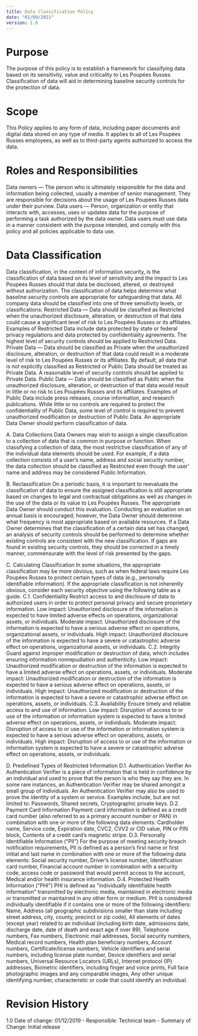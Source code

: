 ```yaml
---
title: Data Classification Policy
date: "01/09/2021"
version: 1.0
---
```

# Purpose
The purpose of this policy is to establish a framework for classifying data based on its sensitivity, value and criticality to Les Poupées Russes. Classification of data will aid in determining baseline security controls for the protection of data.

# Scope
This Policy applies to any form of data, including paper documents and digital data stored on any type of media. It applies to all of Les Poupées Russes employees, as well as to third-party agents authorized to access the data.

# Roles and Responsibilities
Data owners — The person who is ultimately responsible for the data and information being collected, usually a member of senior management. They are responsible for decisions about the usage of Les Poupées Russes data under their purview.
Data users — Person, organization or entity that interacts with, accesses, uses or updates data for the purpose of performing a task authorized by the data owner. Data users must use data in a manner consistent with the purpose intended, and comply with this policy and all policies applicable to data use.

# Data Classification
Data classification, in the context of information security, is the classification of data based on its level of sensitivity and the impact to Les Poupées Russes should that data be disclosed, altered, or destroyed without authorization. The classification of data helps determine what baseline security controls are appropriate for safeguarding that data. All company data should be classified into one of three sensitivity levels, or classifications:
Restricted Data — Data should be classified as Restricted when the unauthorized disclosure, alteration, or destruction of that data could cause a significant level of risk to Les Poupées Russes or its affiliates. Examples of Restricted Data include data protected by state or federal privacy regulations and data protected by confidentiality agreements. The highest level of security controls should be applied to Restricted Data.
Private Data — Data should be classified as Private when the unauthorized disclosure, alteration, or destruction of that data could result in a moderate level of risk to Les Poupées Russes or its affiliates. By default, all data that is not explicitly classified as Restricted or Public Data should be treated as Private Data. A reasonable level of security controls should be applied to Private Data.
Public Data — Data should be classified as Public when the unauthorized disclosure, alteration, or destruction of that data would result in little or no risk to Les Poupées Russes and its affiliates. Examples of Public Data include press releases, course information, and research publications. While little or no controls are required to protect the confidentiality of Public Data, some level of control is required to prevent unauthorized modification or destruction of Public Data.
An appropriate Data Owner should perform classification of data.

A. Data Collections
Data Owners may wish to assign a single classification to a collection of data that is common in purpose or function. When classifying a collection of data, the most restrictive classification of any of the individual data elements should be used. For example, if a data collection consists of a user’s name, address and social security number, the data collection should be classified as Restricted even though the user’ name and address may be considered Public Information.

B. Reclassification
On a periodic basis, it is important to reevaluate the classification of data to ensure the assigned classification is still appropriate based on changes to legal and contractual obligations as well as changes in the use of the data or its value to Les Poupées Russes. The appropriate Data Owner should conduct this evaluation. Conducting an evaluation on an annual basis is encouraged; however, the Data Owner should determine what frequency is most appropriate based on available resources. If a Data Owner determines that the classification of a certain data set has changed, an analysis of security controls should be performed to determine whether existing controls are consistent with the new classification. If gaps are found in existing security controls, they should be corrected in a timely manner, commensurate with the level of risk presented by the gaps.

C. Calculating Classification
In some situations, the appropriate classification may be more obvious, such as when federal laws require Les Poupées Russes to protect certain types of data (e.g., personally identifiable information). If the appropriate classification is not inherently obvious, consider each security objective using the following table as a guide.
C.1. Confidentiality
Restrict access to and disclosure of data to authorized users in order to protect personal privacy and secure proprietary information.
Low impact: Unauthorized disclosure of the information is expected to have limited adverse effects on operations, organizational assets, or individuals.
Moderate impact: Unauthorized disclosure of the information is expected to have a serious adverse effect on operations, organizational assets, or individuals.
High impact: Unauthorized disclosure of the information is expected to have a severe or catastrophic adverse effect on operations, organizational assets, or individuals.
C.2. Integrity
Guard against improper modification or destruction of data, which includes ensuring information nonrepudiation and authenticity.
Low impact: Unauthorized modification or destruction of the information is expected to have a limited adverse effect on operations, assets, or individuals.
Moderate impact: Unauthorized modification or destruction of the information is expected to have a serious adverse effect on operations, assets, or individuals.
High impact: Unauthorized modification or destruction of the information is expected to have a severe or catastrophic adverse effect on operations, assets, or individuals.
C.3. Availability
Ensure timely and reliable access to and use of information.
Low impact: Disruption of access to or use of the information or information system is expected to have a limited adverse effect on operations, assets, or individuals.
Moderate impact: Disruption of access to or use of the information or information system is expected to have a serious adverse effect on operations, assets, or individuals.
High impact: Disruption of access to or use of the information or information system is expected to have a severe or catastrophic adverse effect on operations, assets, or individuals.

D. Predefined Types of Restricted Information
D.1. Authentication Verifier
An Authentication Verifier is a piece of information that is held in confidence by an individual and used to prove that the person is who they say they are. In some rare instances, an Authentication Verifier may be shared amongst a small group of individuals. An Authentication Verifier may also be used to prove the identity of a system or service. Examples include, but are not limited to: Passwords, Shared secrets, Cryptographic private keys.
D.2. Payment Card Information
Payment card information is defined as a credit card number (also referred to as a primary account number or PAN) in combination with one or more of the following data elements: Cardholder name, Service code, Expiration date, CVC2, CVV2 or CID value, PIN or PIN block, Contents of a credit card’s magnetic stripe.
D.3. Personally Identifiable Information (“PII”)
For the purpose of meeting security breach notification requirements, PII is defined as a person’s first name or first initial and last name in combination with one or more of the following data elements: Social security number, Driver’s license number, Identification card number, Financial account number in combination with a security code, access code or password that would permit access to the account, Medical and/or health insurance information.
D.4. Protected Health Information ("PHI")
PHI is defined as "individually identifiable health information" transmitted by electronic media, maintained in electronic media or transmitted or maintained in any other form or medium. PHI is considered individually identifiable if it contains one or more of the following identifiers: Name, Address (all geographic subdivisions smaller than state including street address, city, county, precinct or zip code), All elements of dates (except year) related to an individual (including birth date, admissions date, discharge date, date of death and exact age if over 89), Telephone numbers, Fax numbers, Electronic mail addresses, Social security numbers, Medical record numbers, Health plan beneficiary numbers, Account numbers, Certificate/license numbers, Vehicle identifiers and serial numbers, including license plate number, Device identifiers and serial numbers, Universal Resource Locators (URLs), Internet protocol (IP) addresses, Biometric identifiers, including finger and voice prints, Full face photographic images and any comparable images, Any other unique identifying number, characteristic or code that could identify an individual.

# Revision History

1.0 Date of change: 01/12/2019 - Responsible: Technical team - Summary of Change: Initial release
